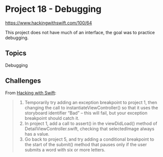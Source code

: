 # Project 18 - Debugging

https://www.hackingwithswift.com/100/64

This project does not have much of an interface, the goal was to practice debugging.

## Topics

Debugging

## Challenges

From [Hacking with Swift](https://www.hackingwithswift.com/read/18/6/wrap-up):
>1. Temporarily try adding an exception breakpoint to project 1, then changing the call to instantiateViewController() so that it uses the storyboard identifier “Bad” – this will fail, but your exception breakpoint should catch it.
>2. In project 1, add a call to assert() in the viewDidLoad() method of DetailViewController.swift, checking that selectedImage always has a value.
>3. Go back to project 5, and try adding a conditional breakpoint to the start of the submit() method that pauses only if the user submits a word with six or more letters.
